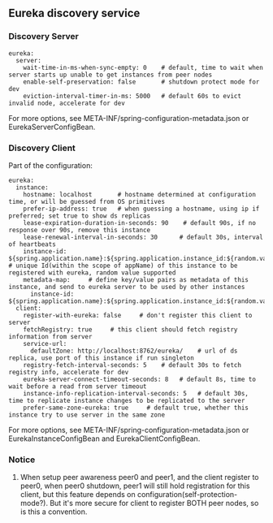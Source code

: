 ## Eureka discovery service

### Discovery Server
```
eureka:
  server:
    wait-time-in-ms-when-sync-empty: 0    # default, time to wait when server starts up unable to get instances from peer nodes
    enable-self-preservation: false       # shutdown protect mode for dev
    eviction-interval-timer-in-ms: 5000   # default 60s to evict invalid node, accelerate for dev
```
For more options, see META-INF/spring-configuration-metadata.json or EurekaServerConfigBean.

### Discovery Client
Part of the configuration:
```
eureka:
  instance:
    hostname: localhost       # hostname determined at configuration time, or will be guessed from OS primitives
    prefer-ip-address: true   # when guessing a hostname, using ip if preferred; set true to show ds replicas
    lease-expiration-duration-in-seconds: 90    # default 90s, if no response over 90s, remove this instance
    lease-renewal-interval-in-seconds: 30      # default 30s, interval of heartbeats
    instance-id: ${spring.application.name}:${spring.application.instance_id:${random.value}}    # unique Id(within the scope of appName) of this instance to be registered with eureka, random value supported
    metadata-map:     # define key/value pairs as metadata of this instance, and send to eureka server to be used by other instances
      instance-id: ${spring.application.name}:${spring.application.instance_id:${random.value}}
  client:
    register-with-eureka: false     # don't register this client to server
    fetchRegistry: true     # this client should fetch registry information from server
    service-url:
      defaultZone: http://localhost:8762/eureka/    # url of ds replica, use port of this instance if run singleton
    registry-fetch-interval-seconds: 5    # default 30s to fetch registry info, accelerate for dev
    eureka-server-connect-timeout-seconds: 8   # default 8s, time to wait before a read from server timeout
    instance-info-replication-interval-seconds: 5   # default 30s, time to replicate instance changes to be replicated to the server
    prefer-same-zone-eureka: true     # default true, whether this instance try to use server in the same zone
```

For more options, see META-INF/spring-configuration-metadata.json or EurekaInstanceConfigBean and EurekaClientConfigBean.

### Notice
1. When setup peer awareness peer0 and peer1, and the client register to peer0, when peer0 shutdown, peer1 will still hold registration for this client, but this feature depends on configuration(self-protection-mode?).
But it's more secure for client to register BOTH peer nodes, so is this a convention.